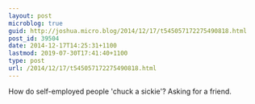 ```yaml
---
layout: post
microblog: true
guid: http://joshua.micro.blog/2014/12/17/t545057172275490818.html
post_id: 39504
date: 2014-12-17T14:25:31+1100
lastmod: 2019-07-30T17:41:40+1100
type: post
url: /2014/12/17/t545057172275490818.html
---
```

How do self-employed people 'chuck a sickie'? Asking for a friend.
